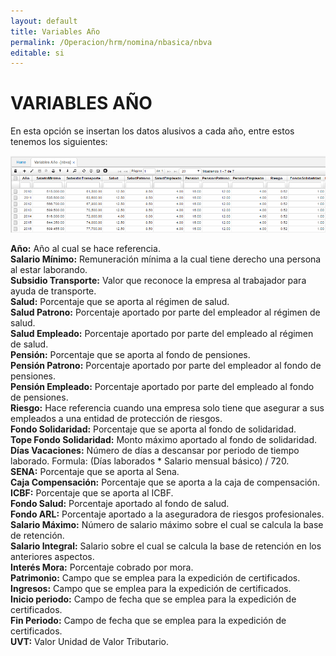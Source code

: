 ```yaml
---
layout: default
title: Variables Año
permalink: /Operacion/hrm/nomina/nbasica/nbva
editable: si
---
```


# VARIABLES AÑO

En esta opción se insertan los datos alusivos a cada año, entre estos tenemos los siguientes:  


![](nbva1.png)


**Año:** Año al cual se hace referencia.  
**Salario Mínimo:** Remuneración mínima a la cual tiene derecho una persona al estar laborando.  
**Subsidio Transporte:** Valor que reconoce la empresa al trabajador para ayuda de transporte.  
**Salud:** Porcentaje que se aporta al régimen de salud.  
**Salud Patrono:** Porcentaje aportado por parte del empleador al régimen de salud.  
**Salud Empleado:** Porcentaje aportado por parte del empleado al régimen de salud.  
**Pensión:**  Porcentaje que se aporta al fondo de pensiones.  
**Pensión Patrono:**  Porcentaje aportado por parte del empleador al fondo de pensiones.  
**Pensión Empleado:** Porcentaje aportado por parte del empleado al fondo de pensiones.  
**Riesgo:**  Hace referencia cuando una empresa solo tiene que asegurar a sus empleados a una entidad de protección de riesgos.  
**Fondo Solidaridad:**  Porcentaje que se aporta al fondo de solidaridad.  
**Tope Fondo Solidaridad:** Monto máximo aportado al fondo de solidaridad.  
**Días Vacaciones:** Número de días a descansar por periodo de tiempo laborado. Formula: (Días laborados * Salario mensual básico) / 720.  
**SENA:** Porcentaje que se aporta al Sena.  
**Caja Compensación:** Porcentaje que se aporta a la caja de compensación.  
**ICBF:** Porcentaje que se aporta al ICBF.  
**Fondo Salud:** Porcentaje aportado al fondo de salud.  
**Fondo ARL:** Porcentaje aportado a la aseguradora de riesgos profesionales.  
**Salario Máximo:** Número de salario máximo sobre el cual se calcula la base de retención.  
**Salario Integral:** Salario sobre el cual se calcula la base de retención en los anteriores aspectos.  
**Interés Mora:** Porcentaje cobrado por mora.  
**Patrimonio:** Campo que se emplea para la expedición de certificados.  
**Ingresos:** Campo que se emplea para la expedición de certificados.  
**Inicio periodo:** Campo de fecha que se emplea para la expedición de certificados.  
**Fin Periodo:** Campo de fecha que se emplea para la expedición de certificados.  
**UVT:** Valor Unidad de Valor Tributario.



